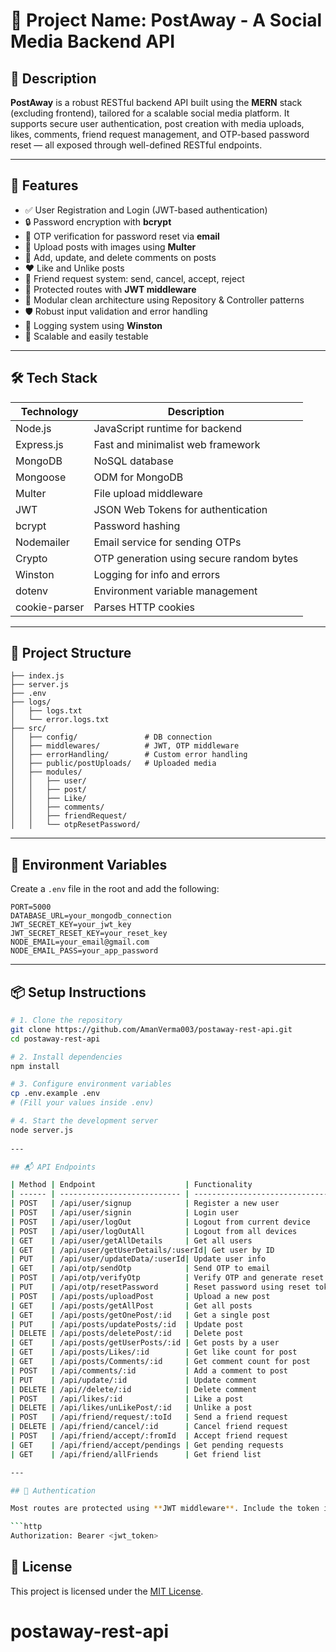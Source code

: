 # 📘 Project Name: **PostAway - A Social Media Backend API**

## 📄 Description

**PostAway** is a robust RESTful backend API built using the **MERN** stack (excluding frontend), tailored for a scalable social media platform. It supports secure user authentication, post creation with media uploads, likes, comments, friend request management, and OTP-based password reset — all exposed through well-defined RESTful endpoints.

---

## 🚀 Features

* ✅ User Registration and Login (JWT-based authentication)
* 🔒 Password encryption with **bcrypt**
* 🔁 OTP verification for password reset via **email**
* 📸 Upload posts with images using **Multer**
* 💬 Add, update, and delete comments on posts
* ❤️ Like and Unlike posts
* 👯 Friend request system: send, cancel, accept, reject
* 🔐 Protected routes with **JWT middleware**
* 🧠 Modular clean architecture using Repository & Controller patterns
* 🛡️ Robust input validation and error handling
* 📜 Logging system using **Winston**
* 🧪 Scalable and easily testable

---

## 🛠️ Tech Stack

| Technology    | Description                              |
| ------------- | ---------------------------------------- |
| Node.js       | JavaScript runtime for backend           |
| Express.js    | Fast and minimalist web framework        |
| MongoDB       | NoSQL database                           |
| Mongoose      | ODM for MongoDB                          |
| Multer        | File upload middleware                   |
| JWT           | JSON Web Tokens for authentication       |
| bcrypt        | Password hashing                         |
| Nodemailer    | Email service for sending OTPs           |
| Crypto        | OTP generation using secure random bytes |
| Winston       | Logging for info and errors              |
| dotenv        | Environment variable management          |
| cookie-parser | Parses HTTP cookies                      |

---

## 📁 Project Structure

```
├── index.js
├── server.js
├── .env
├── logs/
│   ├── logs.txt
│   └── error.logs.txt
├── src/
│   ├── config/               # DB connection
│   ├── middlewares/          # JWT, OTP middleware
│   ├── errorHandling/        # Custom error handling
│   ├── public/postUploads/   # Uploaded media
│   ├── modules/
│   │   ├── user/
│   │   ├── post/
│   │   ├── Like/
│   │   ├── comments/
│   │   ├── friendRequest/
│   │   └── otpResetPassword/
```

---

## 🔑 Environment Variables

Create a `.env` file in the root and add the following:

```
PORT=5000
DATABASE_URL=your_mongodb_connection
JWT_SECRET_KEY=your_jwt_key
JWT_SECRET_RESET_KEY=your_reset_key
NODE_EMAIL=your_email@gmail.com
NODE_EMAIL_PASS=your_app_password
```

---

## 📦 Setup Instructions

```bash
# 1. Clone the repository
git clone https://github.com/AmanVerma003/postaway-rest-api.git
cd postaway-rest-api

# 2. Install dependencies
npm install

# 3. Configure environment variables
cp .env.example .env
# (Fill your values inside .env)

# 4. Start the development server
node server.js
 
---

## 📬 API Endpoints

| Method | Endpoint                    | Functionality                       |
| ------ | --------------------------- | ----------------------------------- |
| POST   | /api/user/signup            | Register a new user                 |
| POST   | /api/user/signin            | Login user                          |
| POST   | /api/user/logOut            | Logout from current device          |
| POST   | /api/user/logOutAll         | Logout from all devices             |
| GET    | /api/user/getAllDetails     | Get all users                       |
| GET    | /api/user/getUserDetails/:userId| Get user by ID                  |
| PUT    | /api/user/updateData/:userId| Update user info                    |
| GET    | /api/otp/sendOtp            | Send OTP to email                   |
| POST   | /api/otp/verifyOtp          | Verify OTP and generate reset token |
| PUT    | /api/otp/resetPassword      | Reset password using reset token    |
| POST   | /api/posts/uploadPost       | Upload a new post                   |
| GET    | /api/posts/getAllPost       | Get all posts                       |
| GET    | /api/posts/getOnePost/:id   | Get a single post                   |
| PUT    | /api/posts/updatePosts/:id  | Update post                         |
| DELETE | /api/posts/deletePost/:id   | Delete post                         |
| GET    | /api/posts/getUserPosts/:id | Get posts by a user                 |
| GET    | /api/posts/Likes/:id        | Get like count for post             |
| GET    | /api/posts/Comments/:id     | Get comment count for post          |
| POST   | /api/comments/:id           | Add a comment to post               |
| PUT    | /api/update/:id             | Update comment                      |
| DELETE | /api//delete/:id            | Delete comment                      |
| POST   | /api/likes/:id              | Like a post                         |
| DELETE | /api/likes/unLikePost/:id   | Unlike a post                       |
| POST   | /api/friend/request/:toId   | Send a friend request               |
| DELETE | /api/friend/cancel/:id      | Cancel friend request               |
| POST   | /api/friend/accept/:fromId  | Accept friend request               |
| GET    | /api/friend/accept/pendings | Get pending requests                |
| GET    | /api/friend/allFriends      | Get friend list                     |

---

## 🔐 Authentication

Most routes are protected using **JWT middleware**. Include the token in headers:

```http
Authorization: Bearer <jwt_token>
``` 
## 📝 License

This project is licensed under the [MIT License](LICENSE).

 

 # postaway-rest-api

